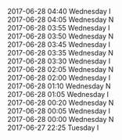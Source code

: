 2017-06-28 04:40 Wednesday  I  
2017-06-28 04:05 Wednesday  N  
2017-06-28 03:55 Wednesday  I  
2017-06-28 03:50 Wednesday  N  
2017-06-28 03:45 Wednesday  I  
2017-06-28 03:35 Wednesday  N  
2017-06-28 03:30 Wednesday  I  
2017-06-28 02:05 Wednesday  N  
2017-06-28 02:00 Wednesday  I  
2017-06-28 01:10 Wednesday  N  
2017-06-28 01:05 Wednesday  I  
2017-06-28 00:20 Wednesday  N  
2017-06-28 00:05 Wednesday  I  
2017-06-28 00:00 Wednesday  N  
2017-06-27 22:25 Tuesday  I  
